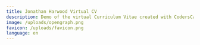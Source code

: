 ```yaml
---
title: Jonathan Harwood Virtual CV
description: Demo of the virtual Curriculum Vitae created with CodersCard.
image: /uploads/opengraph.png
favicon: /uploads/favicon.png
language: en
---
```

